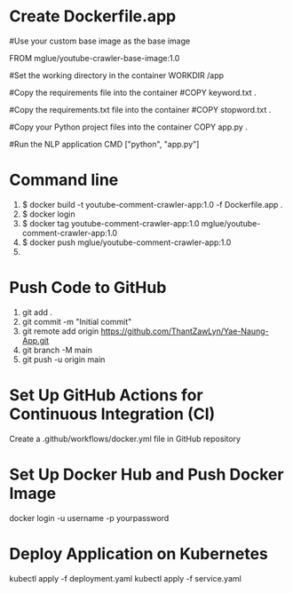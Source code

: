 # Create Dockerfile.app
#Use your custom base image as the base image

FROM mglue/youtube-crawler-base-image:1.0

#Set the working directory in the container
WORKDIR /app

#Copy the requirements file into the container
#COPY keyword.txt .

#Copy the requirements.txt file into the container
#COPY stopword.txt .

#Copy your Python project files into the container
COPY app.py .

#Run the NLP application
CMD ["python", "app.py"]

# Command line
1) $ docker build -t youtube-comment-crawler-app:1.0 -f Dockerfile.app .
2) $ docker login
3) $ docker tag youtube-comment-crawler-app:1.0 mglue/youtube-comment-crawler-app:1.0
4) $ docker push mglue/youtube-comment-crawler-app:1.0
5) 
# Push Code to GitHub
1) git add . 
2) git commit -m "Initial commit"
3) git remote add origin https://github.com/ThantZawLyn/Yae-Naung-App.git
4) git branch -M main
5) git push -u origin main
# Set Up GitHub Actions for Continuous Integration (CI)
Create a .github/workflows/docker.yml file in GitHub repository 
# Set Up Docker Hub and Push Docker Image
docker login -u username -p yourpassword
# Deploy Application on Kubernetes
kubectl apply -f deployment.yaml
kubectl apply -f service.yaml
